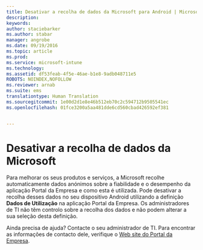 ```yaml
---
title: Desativar a recolha de dados da Microsoft para Android | Microsoft Intune
description: 
keywords: 
author: staciebarker
ms.author: stabar
manager: angrobe
ms.date: 09/19/2016
ms.topic: article
ms.prod: 
ms.service: microsoft-intune
ms.technology: 
ms.assetid: df53feab-4f5e-46ae-b1e8-9adb048711e5
ROBOTS: NOINDEX,NOFOLLOW
ms.reviewer: arnab
ms.suite: ems
translationtype: Human Translation
ms.sourcegitcommit: 1e00d2d1e8e46b512eb70c2c594712b9505541ec
ms.openlocfilehash: 01fce3200a5aa481dde6cd560cbad426592ef381


---
```



# Desativar a recolha de dados da Microsoft
Para melhorar os seus produtos e serviços, a Microsoft recolhe automaticamente dados anónimos sobre a fiabilidade e o desempenho da aplicação Portal da Empresa e como esta é utilizada. Pode desativar a recolha desses dados no seu dispositivo Android utilizando a definição **Dados de Utilização** na aplicação Portal da Empresa. Os administradores de TI não têm controlo sobre a recolha dos dados e não podem alterar a sua seleção desta definição.

Ainda precisa de ajuda? Contacte o seu administrador de TI. Para encontrar as informações de contacto dele, verifique o [Web site do Portal da Empresa](http://portal.manage.microsoft.com).



<!--HONumber=Oct16_HO2-->


